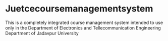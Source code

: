 # Juetcecoursemanagementsystem
This is a completely integrated course management system intended to use only in the Department of Electronics and Tellecommunication Engineering Department of Jadavpur University
